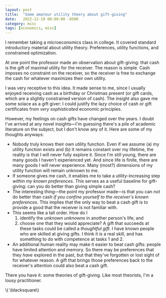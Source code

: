```yaml
---
layout: post
title:  "Some amateur utility theory about gift-giving"
date:   2022-12-18 00:00:00 -0500
category: misc 
tags: [economics, misc] 
---
```


I remember taking a microeconomics class in college.
It covered standard introductory material about utility theory.
Preferences, utility functions, and constrained optimization.

At one point the professor made an observation about gift-giving:
that cash is the gift of maximal utility for the receiver.
The reason is simple. 
Cash imposes no constraint on the receiver, so the receiver is free to exchange the cash for whatever maximizes their own utility.

I was very receptive to this idea.
It made sense to me, since I usually enjoyed receiving cash as a birthday or Christmas present (or gift cards, which are a slightly constrained version of cash).
The insight also gave me some solace as a gift giver: I could justify the lazy choice of cash or gift certificates from _very sophisticated_ economic principles.

However, my feelings on cash gifts have changed over the years.
I doubt I've arrived at any novel insights&mdash;I'm guessing there's a pile of academic literature on the subject, but I don't know any of it.
Here are some of my thoughts anyways:

* Nobody truly knows their own utility function.
  Even if we assume (a) my utility function exists and (b) it remains constant over my lifetime, the reality is that I will never fully explore it.
  Since I'm still young, there are many goods I haven't experienced yet.
  And since life is finite, there are many goods I will never experience.
  Many (most?) dimensions of my utility function will remain unknown to me.
* If someone gives me cash, it enables me to take a utility-increasing step _within my known preferences_.
  This serves as a useful baseline for gift-giving: can you do better than giving simple cash?
* The interesting thing&mdash;the point my professor made&mdash;is that you can _not_ do better than cash _if you confine yourself to the receiver's known preferences_.
  This implies that the only way to beat a cash gift is to provide a good that the receiver is not familiar with.
* This seems like a tall order.
  How do I
    1. identify the _unknown unknowns_ in another person's life; and
    2. choose one that they would appreciate?
  A gift that succeeds at these tasks could be called a _thoughtful gift_.
  I have known people who are skilled at giving gifts.
  I think it is a real skill, and has something to do with competence at tasks 1 and 2.
* An additional human reality may make it easier to beat cash gifts: people have limited attention and memory.
  So there may be preferences that they _have_ explored in the past, but that they've forgotten or lost sight of for whatever reason.
  A gift that brings those preferences back to the receiver's attention could also beat a cash gift. 

There you have it: some theories of gift-giving. 
Like most theorists, I'm a lousy practitioner. 

\\( \blacksquare\\)  

